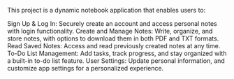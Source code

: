 This project is a dynamic notebook application that enables users to:

Sign Up & Log In: Securely create an account and access personal notes with login functionality.
Create and Manage Notes: Write, organize, and store notes, with options to download them in both PDF and TXT formats.
Read Saved Notes: Access and read previously created notes at any time.
To-Do List Management: Add tasks, track progress, and stay organized with a built-in to-do list feature.
User Settings: Update personal information, and customize app settings for a personalized experience.
